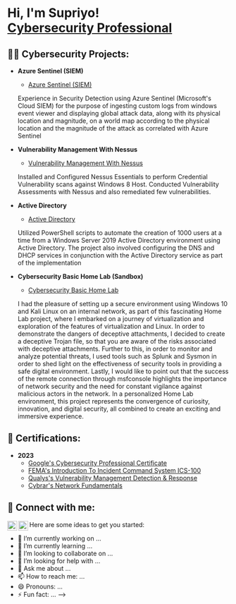 <h1>Hi, I'm Supriyo! <br/><a href="https://www.linkedin.com/in/supriyo-das-eiu/">Cybersecurity Professional</a></h1>

<h2>👨‍💻 Cybersecurity Projects:</h2>

- <b>Azure Sentinel (SIEM)</b>
  - [Azure Sentinel (SIEM)](https://github.com/sdasr7/Azure-Sentinel)
  <p>Experience in Security Detection using Azure Sentinel (Microsoft's Cloud SIEM) for the purpose of ingesting custom logs from windows event viewer and displaying global attack data, along with its physical location and magnitude, 
    on a world map according to the physical location and the magnitude of the attack as correlated with Azure Sentinel<p>
  
- <b>Vulnerability Management With Nessus</b>
  - [Vulnerability Management With Nessus](https://github.com/sdasr7/-Nessus-Vulnerability-Management-)
  <p>Installed and Configured Nessus Essentials to perform Credential Vulnerability scans against Windows 8 Host. Conducted Vulnerability Assessments with Nessus and also remediated few vulnerabilities.</p>
  
- <b>Active Directory</b>
  - [Active Directory](https://github.com/sdasr7/Active-Directory)
  <p>Utilized PowerShell scripts to automate the creation of 1000 users at a time from a Windows Server 2019 Active Directory environment using Active Directory. The project also involved configuring the DNS and DHCP services in conjunction with the Active Directory 
    service as part of the implementation</p>

- <b>Cybersecurity Basic Home Lab (Sandbox)</b>
  - [Cybersecurity Basic Home Lab](https://github.com/Dilpreet09/Cyber-Security-Basic-Home-Lab-)
  <p>I had the pleasure of setting up a secure environment using Windows 10 and Kali Linux on an internal network, as part of this fascinating Home Lab project, where I embarked on a journey of virtualization and exploration of the features of virtualization and Linux. In order to demonstrate the dangers of deceptive attachments, I decided to create a deceptive Trojan file, so that you are aware of the risks associated with deceptive attachments. Further to this, in order to monitor and analyze potential threats, I used tools such as Splunk and Sysmon in order to shed light on the effectiveness of security tools in providing a safe digital environment. Lastly, I would like to point out that the success of the remote connection through msfconsole highlights the importance of network security and the need for constant vigilance against malicious actors in the network. In a personalized Home Lab environment, this project represents the convergence of curiosity, innovation, and digital security, all combined to create an exciting and immersive experience.</p>
 

<h2>📃 Certifications:</h2>

- <b>2023</b>
  - [Google's Cybersecurity Professional Certificate](https://www.coursera.org/account/accomplishments/specialization/certificate/K2E997XGY849)
  - [FEMA's Introduction To Incident Command System ICS-100](https://drive.google.com/file/d/1PfcQaUnBgWlqftDlg1GlHeWrOPVyThp-/view?usp=drive_link)
  - [Qualys's Vulnerability Management Detection & Response ](https://drive.google.com/file/d/11GW01vNZiM_-oevW8zDQzZIM1sOTkasx/view?usp=drive_link)
  - [Cybrar's Network Fundamentals](https://drive.google.com/file/d/1VlugUjPkbx-pxfki3nl_3qhY_hmuF4OZ/view?usp=drive_link)

<h2> 🤳 Connect with me:</h2>

[<img align="left" alt="JoshMadakor | Twitter" width="22px" src="https://img.icons8.com/ios-filled/50/twitterx--v1.png" />][twitter] 
[<img align="left" alt="JoshMadakor | LinkedIn" width="22px" src="https://cdn.jsdelivr.net/npm/simple-icons@v3/icons/linkedin.svg" />][linkedin]

[twitter]: https://x.com/Supriyo_Das30?t=utcbkMi_RHJ22RK5uokFtg&s=03
[linkedin]: https://www.linkedin.com/in/supriyod/

Here are some ideas to get you started:

- 🔭 I’m currently working on ...
- 🌱 I’m currently learning ...
- 👯 I’m looking to collaborate on ...
- 🤔 I’m looking for help with ...
- 💬 Ask me about ...
- 📫 How to reach me: ...
- 😄 Pronouns: ...
- ⚡ Fun fact: ...
-->
